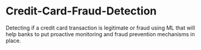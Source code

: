 # Credit-Card-Fraud-Detection
Detecting if a credit card transaction is legitimate or fraud using ML that will help banks to put proactive monitoring and fraud prevention mechanisms in place.
